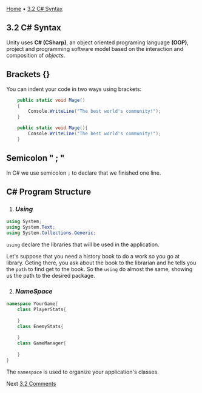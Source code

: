 [Home](../HomeEN.md) • [3.2 C# Syntax](#)

## 3.2 C# Syntax

Unity uses **C# (CSharp)**, an object oriented programing language **(OOP)**, project and programming software model based on the interaction and composition of *objects*.

## Brackets {}

You can indent your code in two ways using brackets:

```csharp
    public static void Mage()
    {
        Console.WriteLine("The best world's community!");
    }
```

```csharp
    public static void Mage(){
        Console.WriteLine("The best world's community!");
    }
```
## Semicolon " ; "

In C# we use semicolon `;` to declare that we finished one line.

## C# Program Structure


1. ### _Using_
```csharp
using System;
using System.Text;
using System.Collections.Generic;
```

`using` declare the libraries that will be used in the application.

Let's suppose that you need a history book to do a work so you go at library.
Geting there, you ask about the book to the librarian and he tells you the `path` to find get to the book. So the `using` do almost the same, showing us the path to the desired package.

2. ### _NameSpace_

```csharp
namespace YourGame{
    class PlayerStats{
        
    }
    class EnemyStats{
        
    }
    class GameManager{
        
    }
}
```

The `namespace` is used to organize your application's classes.


Next [3.2 Comments](./3.comments_eng.md)
